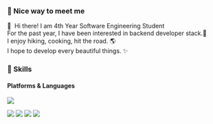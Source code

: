### 🤞 Nice way to meet me

<p>
  👋&nbsp; Hi there! 
   I am  4th Year Software Engineering Student  <br>
   For the past year, I have been interested in backend developer stack.🚀 <br>
   I enjoy hiking, cooking, hit the road. 🌎 <br>
   I hope to develop every beautiful things. ✨
</p>

### 💪 Skills
#### Platforms & Languages
<p>
   <img src="https://img.shields.io/badge/Spring-6DB33F?style=flat-square&logo=Spring&logoColor=white"/> 
</p>

<p>
   <img src="https://img.shields.io/badge/Java-007396?style=flat-square&logo=Java&logoColor=important"/>
   <img src="https://img.shields.io/badge/MongoDB-%234ea94b.svg?style=flat-square&logo=mongodb&logoColor=white"/>
   <img src="https://img.shields.io/badge/PostgreSQL-4479A1?style=flat-square&logo=PostgreSQL&logoColor=white"/>
   <img src="https://img.shields.io/badge/mysql-%2300f.svg?style=flat-square&logo=mysql&logoColor=white"/>
</p>
